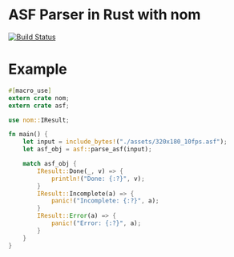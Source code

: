 ASF Parser in Rust with nom 
===========================

[![Build Status](https://travis-ci.org/PyYoshi/asf.rs.svg?branch=master)](https://travis-ci.org/PyYoshi/asf.rs)

# Example

```rust
#[macro_use]
extern crate nom;
extern crate asf;

use nom::IResult;

fn main() {
    let input = include_bytes!("./assets/320x180_10fps.asf");
    let asf_obj = asf::parse_asf(input);

    match asf_obj {
        IResult::Done(_, v) => {
            println!("Done: {:?}", v);
        }
        IResult::Incomplete(a) => {
            panic!("Incomplete: {:?}", a);
        }
        IResult::Error(a) => {
            panic!("Error: {:?}", a);
        }
    }
}
```
